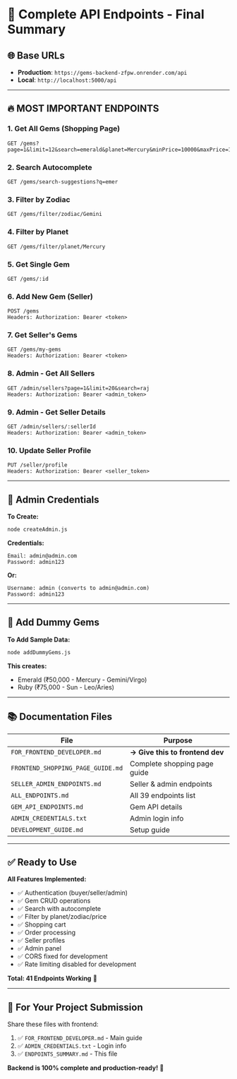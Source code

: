 # 📡 Complete API Endpoints - Final Summary

## 🌐 **Base URLs**
- **Production**: `https://gems-backend-zfpw.onrender.com/api`
- **Local**: `http://localhost:5000/api`

---

## 🔥 **MOST IMPORTANT ENDPOINTS**

### **1. Get All Gems (Shopping Page)**
```
GET /gems?page=1&limit=12&search=emerald&planet=Mercury&minPrice=10000&maxPrice=100000
```

### **2. Search Autocomplete**
```
GET /gems/search-suggestions?q=emer
```

### **3. Filter by Zodiac**
```
GET /gems/filter/zodiac/Gemini
```

### **4. Filter by Planet**
```
GET /gems/filter/planet/Mercury
```

### **5. Get Single Gem**
```
GET /gems/:id
```

### **6. Add New Gem (Seller)**
```
POST /gems
Headers: Authorization: Bearer <token>
```

### **7. Get Seller's Gems**
```
GET /gems/my-gems
Headers: Authorization: Bearer <token>
```

### **8. Admin - Get All Sellers**
```
GET /admin/sellers?page=1&limit=20&search=raj
Headers: Authorization: Bearer <admin_token>
```

### **9. Admin - Get Seller Details**
```
GET /admin/sellers/:sellerId
Headers: Authorization: Bearer <admin_token>
```

### **10. Update Seller Profile**
```
PUT /seller/profile
Headers: Authorization: Bearer <seller_token>
```

---

## 🔐 **Admin Credentials**

**To Create:**
```bash
node createAdmin.js
```

**Credentials:**
```
Email: admin@admin.com
Password: admin123
```

**Or:**
```
Username: admin (converts to admin@admin.com)
Password: admin123
```

---

## 💎 **Add Dummy Gems**

**To Add Sample Data:**
```bash
node addDummyGems.js
```

**This creates:**
- Emerald (₹50,000 - Mercury - Gemini/Virgo)
- Ruby (₹75,000 - Sun - Leo/Aries)

---

## 📚 **Documentation Files**

| File | Purpose |
|------|---------|
| `FOR_FRONTEND_DEVELOPER.md` | **→ Give this to frontend dev** |
| `FRONTEND_SHOPPING_PAGE_GUIDE.md` | Complete shopping page guide |
| `SELLER_ADMIN_ENDPOINTS.md` | Seller & admin endpoints |
| `ALL_ENDPOINTS.md` | All 39 endpoints list |
| `GEM_API_ENDPOINTS.md` | Gem API details |
| `ADMIN_CREDENTIALS.txt` | Admin login info |
| `DEVELOPMENT_GUIDE.md` | Setup guide |

---

## ✅ **Ready to Use**

**All Features Implemented:**
- ✅ Authentication (buyer/seller/admin)
- ✅ Gem CRUD operations
- ✅ Search with autocomplete
- ✅ Filter by planet/zodiac/price
- ✅ Shopping cart
- ✅ Order processing
- ✅ Seller profiles
- ✅ Admin panel
- ✅ CORS fixed for development
- ✅ Rate limiting disabled for development

**Total: 41 Endpoints Working** 🚀

---

## 🎯 **For Your Project Submission**

Share these files with frontend:
1. ✅ `FOR_FRONTEND_DEVELOPER.md` - Main guide
2. ✅ `ADMIN_CREDENTIALS.txt` - Login info
3. ✅ `ENDPOINTS_SUMMARY.md` - This file

**Backend is 100% complete and production-ready!** 🎉
